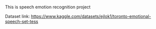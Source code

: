 This is speech emotion recognition project

Dataset link: https://www.kaggle.com/datasets/ejlok1/toronto-emotional-speech-set-tess

